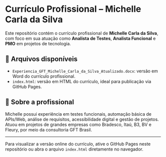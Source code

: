 # Currículo Profissional – Michelle Carla da Silva

Este repositório contém o currículo profissional de **Michelle Carla da Silva**, com foco em sua atuação como **Analista de Testes**, **Analista Funcional** e **PMO** em projetos de tecnologia.

## 📄 Arquivos disponíveis

- `Experiencia_GFT_Michelle_Carla_da_Silva_Atualizado.docx`: versão em Word do currículo profissional.
- `index.html`: versão em HTML do currículo, ideal para publicação via GitHub Pages.

## 📌 Sobre a profissional

Michelle possui experiência em testes funcionais, automação básica de APIs/Web, análise de requisitos, acessibilidade digital e gestão de projetos. Atuou em projetos de grandes empresas como Bradesco, Itaú, B3, BV e Fleury, por meio da consultoria GFT Brasil.

---

Para visualizar a versão online do currículo, ative o GitHub Pages neste repositório ou abra o arquivo `index.html` diretamente no navegador.
